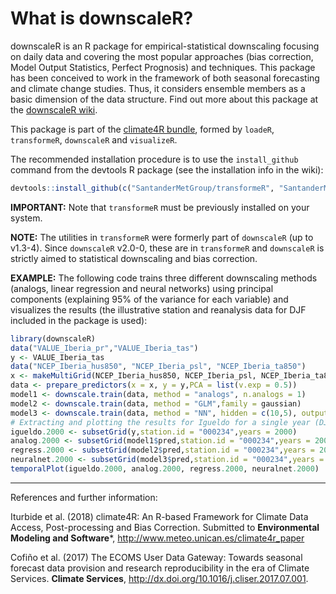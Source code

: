 # What is downscaleR?

downscaleR is an R package for empirical-statistical downscaling focusing on daily data and covering the most popular approaches (bias correction, Model Output Statistics, Perfect Prognosis) and techniques. This package has been conceived to work in the framework of both seasonal forecasting and climate change studies. Thus, it considers ensemble members as a basic dimension of the data structure. Find out more about this package at the [downscaleR wiki](https://github.com/SantanderMetGroup/downscaleR/wiki). 

This package is part of the [climate4R bundle](http://www.meteo.unican.es/climate4r), formed by `loadeR`, `transformeR`, `downscaleR` and `visualizeR`.

The recommended installation procedure is to use the `install_github` command from the devtools R package (see the installation info in the wiki):

```r
devtools::install_github(c("SantanderMetGroup/transformeR", "SantanderMetGroup/downscaleR"))
```
**IMPORTANT:** Note that `transformeR` must be previously installed on your system.
 
**NOTE:** The utilities in `transformeR` were formerly part of `downscaleR` (up to v1.3-4). Since `downscaleR` v2.0-0, these are in `transformeR` and `downscaleR` is strictly aimed to statistical downscaling and bias correction. 

**EXAMPLE:** The following code trains three different downscaling methods (analogs, linear regression and neural networks) using principal components (explaining 95\% of the variance for each variable) and visualizes the results (the illustrative station and reanalysis data for DJF included in the package is used): 
```r
library(downscaleR)
data("VALUE_Iberia_pr","VALUE_Iberia_tas")
y <- VALUE_Iberia_tas 
data("NCEP_Iberia_hus850", "NCEP_Iberia_psl", "NCEP_Iberia_ta850")
x <- makeMultiGrid(NCEP_Iberia_hus850, NCEP_Iberia_psl, NCEP_Iberia_ta850)
data <- prepare_predictors(x = x, y = y,PCA = list(v.exp = 0.5))
model1 <- downscale.train(data, method = "analogs", n.analogs = 1)
model2 <- downscale.train(data, method = "GLM",family = gaussian)
model3 <- downscale.train(data, method = "NN", hidden = c(10,5), output = "linear")
# Extracting and plotting the results for Igueldo for a single year (DJF season)
igueldo.2000 <- subsetGrid(y,station.id = "000234",years = 2000)
analog.2000 <- subsetGrid(model1$pred,station.id = "000234",years = 2000)
regress.2000 <- subsetGrid(model2$pred,station.id = "000234",years = 2000)
neuralnet.2000 <- subsetGrid(model3$pred,station.id = "000234",years = 2000)
temporalPlot(igueldo.2000, analog.2000, regress.2000, neuralnet.2000)
```

---
References and further information: 

Iturbide et al. (2018) climate4R: An R-based Framework for Climate Data Access, Post-processing and Bias Correction. Submitted to **Environmental Modeling and Software***, http://www.meteo.unican.es/climate4r_paper 

Cofiño et al. (2017) The ECOMS User Data Gateway: Towards seasonal forecast data provision and research reproducibility in the era of Climate Services. **Climate Services**, http://dx.doi.org/10.1016/j.cliser.2017.07.001.


